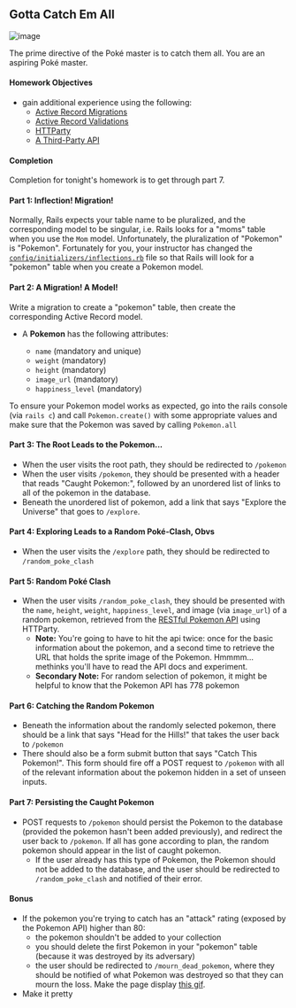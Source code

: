 ## Gotta Catch Em All

![image](http://www.platformnation.com/wp-content/uploads/2011/01/pokemon-logo.jpg)

The prime directive of the Poké master is to catch them all. You are an aspiring Poké master.

#### Homework Objectives 
  - gain additional experience using the following:
    - [Active Record Migrations](http://api.rubyonrails.org/classes/ActiveRecord/Migration.html)
    - [Active Record Validations](http://guides.rubyonrails.org/active_record_validations.html)
    - [HTTParty](https://github.com/jnunemaker/httparty)
    - [A Third-Party API](http://pokeapi.co/)

#### Completion 

Completion for tonight's homework is to get through part 7. 

#### Part 1: Inflection! Migration!

Normally, Rails expects your table name to be pluralized, and the corresponding model to be singular, i.e. Rails looks for a "moms" table when you use the `Mom` model. Unfortunately, the pluralization of "Pokemon" is "Pokemon". Fortunately for you, your instructor has changed the [`config/initializers/inflections.rb`](config/initializers/inflections.rb) file so that Rails will look for a "pokemon" table when you create a Pokemon model.

#### Part 2: A Migration! A Model!

Write a migration to create a "pokemon" table, then create the corresponding Active Record model.

- A __Pokemon__  has the following attributes:

  - `name` (mandatory and unique)
  - `weight` (mandatory)
  - `height` (mandatory)
  - `image_url` (mandatory)
  - `happiness_level` (mandatory)

To ensure your Pokemon model works as expected, go into the rails console (via `rails c`) and call `Pokemon.create()` with some appropriate values and make sure that the Pokemon was saved by calling `Pokemon.all`

#### Part 3: The Root Leads to the Pokemon...

- When the user visits the root path, they should be redirected to `/pokemon`
- When the user visits `/pokemon`, they should be presented with a header that reads "Caught Pokemon:", followed by an unordered list of links to all of the pokemon in the database.
- Beneath the unordered list of pokemon, add a link that says "Explore the Universe" that goes to `/explore`.

#### Part 4: Exploring Leads to a Random Poké-Clash, Obvs

- When the user visits the `/explore` path, they should be redirected to `/random_poke_clash`

#### Part 5: Random Poké Clash
- When the user visits `/random_poke_clash`, they should be presented with the `name`, `height`, `weight`, `happiness_level`, and image (via `image_url`) of a random pokemon, retrieved from the [RESTful Pokemon API](http://pokeapi.co/) using HTTParty.
    - __Note:__ You're going to have to hit the api twice: once for the basic information about the pokemon, and a second time to retrieve the URL that holds the sprite image of the Pokemon. Hmmmm... methinks you'll have to read the API docs and experiment.
    - __Secondary Note:__ For random selection of pokemon, it might be helpful to know that the Pokemon API has 778 pokemon

#### Part 6: Catching the Random Pokemon

- Beneath the information about the randomly selected pokemon, there should be a link that says "Head for the Hills!" that takes the user back to `/pokemon`
- There should also be a form submit button that says "Catch This Pokemon!". This form should fire off a POST request to `/pokemon` with all of the relevant information about the pokemon hidden in a set of unseen inputs.

#### Part 7: Persisting the Caught Pokemon

- POST requests to `/pokemon` should persist the Pokemon to the database (provided the pokemon hasn't been added previously), and redirect the user back to `/pokemon`. If all has gone according to plan, the random pokemon should appear in the list of caught pokemon. 
  - If the user already has this type of Pokemon, the Pokemon should not be added to the database, and the user should be redirected to `/random_poke_clash` and notified of their error. 

#### Bonus

- If the pokemon you're trying to catch has an "attack" rating (exposed by the Pokemon API) higher than 80: 
  - the pokemon shouldn't be added to your collection
  - you should delete the first Pokemon in your "pokemon" table (because it was destroyed by its adversary)
  - the user should be redirected to `/mourn_dead_pokemon`, where they should be notified of what Pokemon was destroyed so that they can mourn the loss. Make the page display [this gif](http://media.tumblr.com/tumblr_lqkt6vGdIb1qea590.gif).
- Make it pretty
